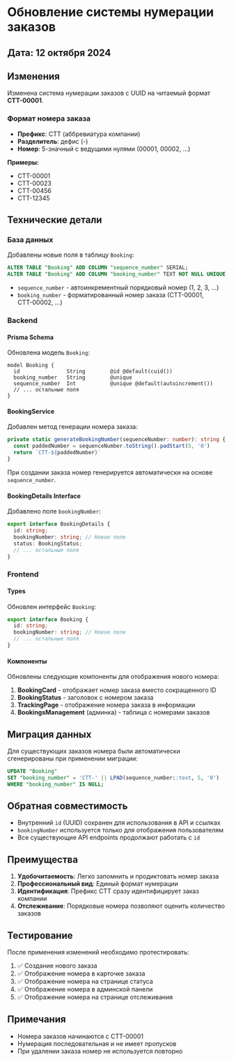 # Обновление системы нумерации заказов

## Дата: 12 октября 2024

## Изменения

Изменена система нумерации заказов с UUID на читаемый формат **СТТ-00001**.

### Формат номера заказа

- **Префикс**: СТТ (аббревиатура компании)
- **Разделитель**: дефис (-)
- **Номер**: 5-значный с ведущими нулями (00001, 00002, ...)

**Примеры:**

- СТТ-00001
- СТТ-00023
- СТТ-00456
- СТТ-12345

## Технические детали

### База данных

Добавлены новые поля в таблицу `Booking`:

```sql
ALTER TABLE "Booking" ADD COLUMN "sequence_number" SERIAL;
ALTER TABLE "Booking" ADD COLUMN "booking_number" TEXT NOT NULL UNIQUE;
```

- `sequence_number` - автоинкрементный порядковый номер (1, 2, 3, ...)
- `booking_number` - форматированный номер заказа (СТТ-00001, СТТ-00002, ...)

### Backend

#### Prisma Schema

Обновлена модель `Booking`:

```prisma
model Booking {
  id               String        @id @default(cuid())
  booking_number   String        @unique
  sequence_number  Int           @unique @default(autoincrement())
  // ... остальные поля
}
```

#### BookingService

Добавлен метод генерации номера заказа:

```typescript
private static generateBookingNumber(sequenceNumber: number): string {
  const paddedNumber = sequenceNumber.toString().padStart(5, '0')
  return `СТТ-${paddedNumber}`
}
```

При создании заказа номер генерируется автоматически на основе `sequence_number`.

#### BookingDetails Interface

Добавлено поле `bookingNumber`:

```typescript
export interface BookingDetails {
  id: string;
  bookingNumber: string; // Новое поле
  status: BookingStatus;
  // ... остальные поля
}
```

### Frontend

#### Types

Обновлен интерфейс `Booking`:

```typescript
export interface Booking {
  id: string;
  bookingNumber: string; // Новое поле
  // ... остальные поля
}
```

#### Компоненты

Обновлены следующие компоненты для отображения нового номера:

1. **BookingCard** - отображает номер заказа вместо сокращенного ID
2. **BookingStatus** - заголовок с номером заказа
3. **TrackingPage** - отображение номера заказа в информации
4. **BookingsManagement** (админка) - таблица с номерами заказов

## Миграция данных

Для существующих заказов номера были автоматически сгенерированы при применении миграции:

```sql
UPDATE "Booking"
SET "booking_number" = 'СТТ-' || LPAD(sequence_number::text, 5, '0')
WHERE "booking_number" IS NULL;
```

## Обратная совместимость

- Внутренний `id` (UUID) сохранен для использования в API и ссылках
- `bookingNumber` используется только для отображения пользователям
- Все существующие API endpoints продолжают работать с `id`

## Преимущества

1. **Удобочитаемость**: Легко запомнить и продиктовать номер заказа
2. **Профессиональный вид**: Единый формат нумерации
3. **Идентификация**: Префикс СТТ сразу идентифицирует заказ компании
4. **Отслеживание**: Порядковые номера позволяют оценить количество заказов

## Тестирование

После применения изменений необходимо протестировать:

1. ✅ Создание нового заказа
2. ✅ Отображение номера в карточке заказа
3. ✅ Отображение номера на странице статуса
4. ✅ Отображение номера в админской панели
5. ✅ Отображение номера на странице отслеживания

## Примечания

- Номера заказов начинаются с СТТ-00001
- Нумерация последовательная и не имеет пропусков
- При удалении заказа номер не используется повторно
